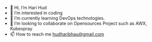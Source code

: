 - 👋 Hi, I’m Hari Hud
- 👀 I’m interested in coding
- 🌱 I’m currently learning DevOps technologies.
- 💞️ I’m looking to collaborate on Opensources Project such as AWX, Kubespray
- 📫 How to reach me hudharibhau@gmail.com

<!---
harihud/harihud is a ✨ special ✨ repository because its `README.md` (this file) appears on your GitHub profile.
You can click the Preview link to take a look at your changes.
--->
